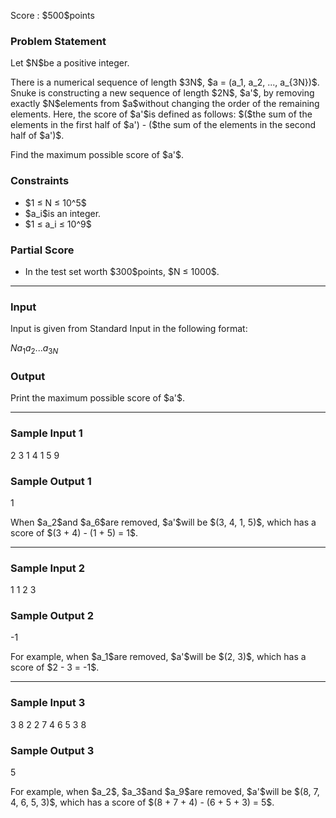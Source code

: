 
<div>

<span>

<span>

<p>
Score : $500$points
</p>

<div>

<section>

### **Problem Statement**

<p>
Let $N$be a positive integer.
</p>

<p>
There is a numerical sequence of length $3N$, $a = (a_1, a_2, ..., a_{3N})$.
Snuke is constructing a new sequence of length $2N$, $a'$, by removing exactly $N$elements from $a$without changing the order of the remaining elements.
Here, the score of $a'$is defined as follows: $($the sum of the elements in the first half of $a') - ($the sum of the elements in the second half of $a')$.
</p>

<p>
Find the maximum possible score of $a'$.
</p>

</section>

</div>

<div>

<section>

### **Constraints**

<ul>

<li>
$1 ≤ N ≤ 10^5$
</li>

<li>
$a_i$is an integer.
</li>

<li>
$1 ≤ a_i ≤ 10^9$
</li>

</ul>

</section>

</div>

<div>

<section>

### **Partial Score**

<ul>

<li>
In the test set worth $300$points, $N ≤ 1000$.
</li>

</ul>

</section>

</div>

---

<div>

<div>

<section>

### **Input**

<p>
Input is given from Standard Input in the following format:
</p>

<div>

$N$$a_1$$a_2$$...$$a_{3N}$
</div>

</section>

</div>

<div>

<section>

### **Output**

<p>
Print the maximum possible score of $a'$.
</p>

</section>

</div>

</div>

---

<div>

<section>

### **Sample Input 1**

<div>

2
3 1 4 1 5 9

</div>

</section>

</div>

<div>

<section>

### **Sample Output 1**

<div>

1

</div>

<p>
When $a_2$and $a_6$are removed, $a'$will be $(3, 4, 1, 5)$, which has a score of $(3 + 4) - (1 + 5) = 1$.
</p>

</section>

</div>

---

<div>

<section>

### **Sample Input 2**

<div>

1
1 2 3

</div>

</section>

</div>

<div>

<section>

### **Sample Output 2**

<div>

-1

</div>

<p>
For example, when $a_1$are removed, $a'$will be $(2, 3)$, which has a score of $2 - 3 = -1$.
</p>

</section>

</div>

---

<div>

<section>

### **Sample Input 3**

<div>

3
8 2 2 7 4 6 5 3 8

</div>

</section>

</div>

<div>

<section>

### **Sample Output 3**

<div>

5

</div>

<p>
For example, when $a_2$, $a_3$and $a_9$are removed, $a'$will be $(8, 7, 4, 6, 5, 3)$, which has a score of $(8 + 7 + 4) - (6 + 5 + 3) = 5$.
</p>

</section>

</div>

</span>

</span>

</div>
